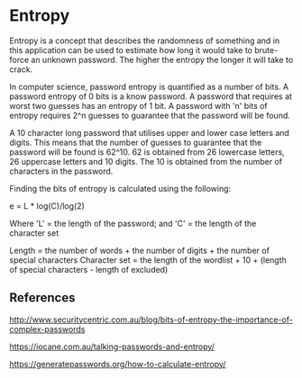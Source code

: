 # Entropy

Entropy is a concept that describes the randomness of something and in this application can be used to estimate how long it would take to brute-force an unknown password.  The higher the entropy the longer it will take to crack.

In computer science, password entropy is quantified as a number of bits.  A password entropy of 0 bits is a know password.  A password that requires at worst two guesses has an entropy of 1 bit.  A password with 'n' bits of entropy requires 2^n guesses to guarantee that the password will be found.

A 10 character long password that utilises upper and lower case letters and digits.  This means that the number of guesses to guarantee that the password will be found is 62^10.  62 is obtained from 26 lowercase letters, 26 uppercase letters and 10 digits.  The 10 is obtained from the number of characters in the password.

Finding the bits of entropy is calculated using the following:
 
 e = L * log(C)/log(2)
 
 Where 'L' = the length of the password; and 'C' =  the length of the character set 

Length = the number of words + the number of digits + the number of special characters
Character set = the length of the wordlist + 10 + (length of special characters - length of excluded)



## References
http://www.securitycentric.com.au/blog/bits-of-entropy-the-importance-of-complex-passwords

https://iocane.com.au/talking-passwords-and-entropy/

https://generatepasswords.org/how-to-calculate-entropy/

